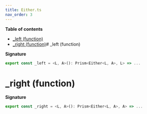 ```yaml
---
title: Either.ts
nav_order: 3
---
```


**Table of contents**

- [\_left (function)](#_left-function)
- [\_right (function)](#_right-function)# \_left (function)

**Signature**

```ts
export const _left = <L, A>(): Prism<Either<L, A>, L> => ...
```

# \_right (function)

**Signature**

```ts
export const _right = <L, A>(): Prism<Either<L, A>, A> => ...
```
